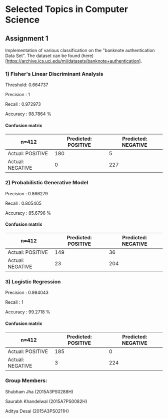 # Selected Topics in Computer Science
## Assignment 1

Implementation of various classification on the "banknote authentication Data Set".
The dataset can be found (here)[https://archive.ics.uci.edu/ml/datasets/banknote+authentication].
### 1) Fisher's Linear Discriminant Analysis

Threshold: 0.664737

Precision : 1

Recall : 0.972973

Accuracy : 98.7864 % 

#### Confusion matrix

| n=412       | Predicted: POSITIVE | Predicted: NEGATIVE |
|-------------|----------------|---------------|
| Actual: POSITIVE | 180            | 5             |
| Actual: NEGATIVE  | 0              | 227           |


### 2) Probabilistic Generative Model

Precision : 0.866279

Recall : 0.805405

Accuracy : 85.6796 %

#### Confusion matrix

| n=412       | Predicted: POSITIVE | Predicted: NEGATIVE |
|-------------|----------------|---------------|
| Actual: POSITIVE | 149            | 36            |
| Actual: NEGATIVE  | 23             | 204           |


### 3) Logistic Regression

Precision : 0.984043

Recall : 1

Accuracy : 99.2718 %

#### Confusion matrix

| n=412       | Predicted: POSITIVE | Predicted: NEGATIVE |
|-------------|----------------|---------------|
| Actual: POSITIVE | 185            | 0             |
| Actual: NEGATIVE  | 3              | 224           |

### Group Members:
Shubham Jha		(2015A3PS0288H)

Saurabh Khandelwal	(2015A7PS0082H)

Aditya Desai 		(2015A3PS0211H)
